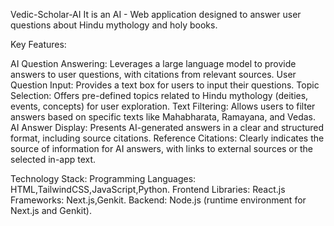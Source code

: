 Vedic-Scholar-AI
It is an AI - Web application designed to answer user questions about Hindu mythology and holy books.

Key Features:

AI Question Answering: Leverages a large language model to provide answers to user questions, with citations from relevant sources. User Question Input: Provides a text box for users to input their questions. Topic Selection: Offers pre-defined topics related to Hindu mythology (deities, events, concepts) for user exploration. Text Filtering: Allows users to filter answers based on specific texts like Mahabharata, Ramayana, and Vedas. AI Answer Display: Presents AI-generated answers in a clear and structured format, including source citations. Reference Citations: Clearly indicates the source of information for AI answers, with links to external sources or the selected in-app text.

Technology Stack: Programming Languages: HTML,TailwindCSS,JavaScript,Python. Frontend Libraries: React.js Frameworks: Next.js,Genkit. Backend: Node.js (runtime environment for Next.js and Genkit).